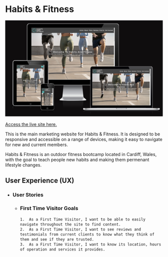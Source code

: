 # Habits & Fitness

![Website view on various screen sizes](https://github.com/donovanainsley/habits-and-fitness/blob/main/assets/images/am-i-responsive.png)

[Access the live site here.](https://donovanainsley.github.io/habits-and-fitness/)

This is the main marketing website for Habits & Fitness. It is designed to be responsive and accessible on a range of devices,
making it easy to navigate for new and current members.

Habits & Fitness is an outdoor fitness bootcamp located in Cardiff, Wales, with the goal to teach people new habits and making them permenant lifestyle changes.

## User Experience (UX)

- ### User Stories

  - ### First Time Visitor Goals

        1.  As a First Time Visitor, I want to be able to easily navigate throughout the site to find content.
        2.  As a First Time Visitor, I want to see reviews and testimonials from current clients to know what they think of them and see if they are trusted.
        3.  As a First Time Visitor, I want to know its location, hours of operation and services it provides.